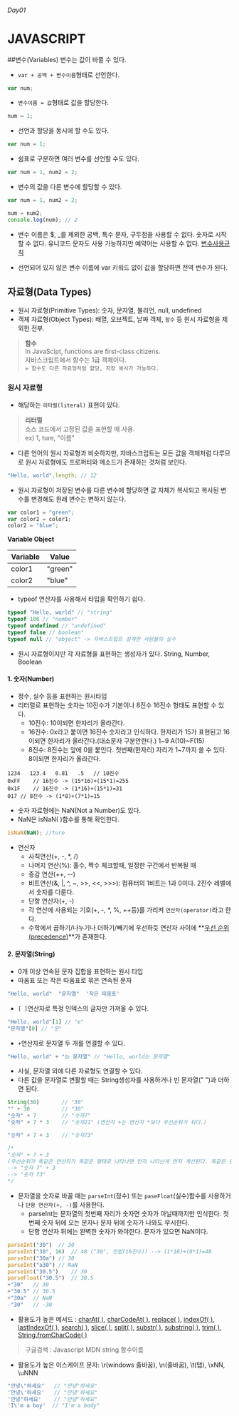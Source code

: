 ###### Day01

# JAVASCRIPT

##변수(Variables)
변수는 값이 바뀔 수 있다.

- `var + 공백 + 변수이름`형태로 선언한다.
```javascript
var num;
```

- `변수이름 = 값`형태로 값을 할당한다.
```javascript
num = 1;
```

- 선언과 할당을 동시에 할 수도 있다.
```javascript
var num = 1;
```

- 쉼표로 구분하면 여러 변수를 선언할 수도 있다.
```javascript
var num = 1, num2 = 2;
```

- 변수의 값을 다른 변수에 할당할 수 있다.
```javascript
var num = 1, num2 = 2;

num = num2;
console.log(num); // 2
```

- 변수 이름은 $, _를 제외한 공백, 특수 문자, 구두점을 사용할 수 없다. 숫자로 시작할 수 없다. 유니코드 문자도 사용 가능하지만 예약어는 사용할 수 없다.
[변수사용규칙](https//developer.mozilla.org/en-US/Web/JavaScript/Reference/Lexical_grammar)

- 선언되어 있지 않은 변수 이름에 var 키워드 없이 값을 할당하면 전역 변수가 된다.

## 자료형(Data Types)
- 원시 자료형(Primitive Types): 숫자, 문자열, 불리언, null, undefined
- 객체 자료형(Object Types): 배열, 오브젝트, 날짜 객체, `함수` 등 원시 자료형을 제외한 전부.

> **함수** <br>
> In JavaScipt, functions are first-class citizens.<br>
> 자바스크립트에서 함수는 1급 객체이다.<br>
> `= 함수도 다른 자료형처럼 할당, 저장 복사가 가능하다.`

### 원시 자료형
- 해당하는 `리터럴(literal)` 표현이 있다.
> **리터럴** <br>
> 소스 코드에서 고정된 값을 표현할 때 사용. <br>
> ex) 1, ture, "이름"

- 다른 언어의 원시 자료형과 비슷하지만, 자바스크립트는 모든 값을 객체처럼 다루므로 원시 자료형에도 프로퍼티와 메소드가 존재하는 것처럼 보인다.
```javascript
"Hello, world".length; // 12
```
- 원시 자료형이 저장된 변수를 다른 변수에 할당하면 값 자체가 복사되고 복사된 변수를 변경해도 원래 변수는 변하지 않는다.
```javascript
var color1 = "green";
var color2 = color1;
color2 = "blue";
```
**Variable Object**

Variable | Value
-------|-------
color1 | "green"
color2 | "blue"

- typeof 연산자를 사용해서 타입을 확인하기 쉽다.
```javascript
typeof "Hello, world" // "string"
typeof 100 // "number"
typeof undefined // "undefined"
typeof false // boolean"
typeof null // "object" -> 자바스트립트 설계한 사람들의 실수
```

- 원시 자료형이지만 각 자료형을 표현하는 생성자가 있다.
String, Number, Boolean

####  1. 숫자(Number)
- 정수, 실수 등을 표현하는 원시타입
- 리터럴로 표현하는 숫자는 10진수가 기본이나 8진수 16진수 형태도 표현할 수 있다.
	- 10진수:  10이되면 한자리가 올라간다.
	- 16진수:
	 0x라고 붙이면 16진수 숫자라고 인식하다.
	한자리가 15가 표현된고 16이되면 한자리가 올라간다.(대소문자 구분안한다.)
	1~9 A(10)~F(15)
	- 8진수: 
	8진수는 앞에 0을 붙인다.
	첫번째(한자리) 자리가 1~7까지 쓸 수 있다. 
	8이되면 한자리가 올라간다.
```
1234   123.4   0.81   .5   // 10진수
0xFF	// 16진수 -> (15*16)+(15*1)=255
0x1F	// 16진수 -> (1*16)+(15*1)=31
017 // 8진수 -> (1*8)+(7*1)=15
```
- 숫자 자료형에는 NaN(Not a Number)도 있다.
- NaN은 isNaN( )함수를 통해 확인한다.
```javascript
isNaN(NaN);	//ture
```
- 연산자
	- 사칙연산(+, -, *, /) 
	- 나머지 연산(%): 홀수, 짝수 체크할때, 일정한 구간에서 반복될 때 
	- 증감 연산(++, --)
	- 비트연산(&, |, ^, ~, >>, <<,  >>>): 컴퓨터의 1비트는 1과 0이다. 2진수 레밸에서 숫자를 다룬다. 
	- 단항 연산자(+, -)
	- 각 연산에 사용되는 기호(+, -, *, %, ++등)를 가리켜 `연산자(operator)`라고 한다.
	- 수학에서 곱하기/나누기나 더하기/빼기에 우선하듯 연산자 사이에 **[우선 순위(precedence)](https://developer.mozilla.org/en-US/docs/Web/JavaScript/Reference/Operators/Operator_Precedence)**가 존재한다.

####  2. 문자열(String)
- 0개 이상 연속된 문자 집합을 표현하는 원시 타입
- 따옴표 또는 작은 따옴표로 묶은 연속된 문자
```javascript
"Hello, world"  "문자열"  '작은 따옴표'
```

- `[ ]`연산자로 특정 인덱스의 글자만 가져올 수 있다.
```javascript
"Hello, world"[1] // "e"
"문자열"[0] // "문"
```

- `+`연산자로 문자열 두 개를 연결할 수 있다.
```javascript
"Hello, world" + "는 문자열" // "Hello, world는 문자열"
```
- 사실, 문자열 외에 다른 자료형도 연결할 수 있다.
- 다른 값을 문자열로 변활할 때는 String생성자를 사용하거나 빈 문자열(" ")과 더하면 된다.
```javascript
String(30)		 // "30"
"" + 30			 // "30"
"숫자" + 7		// "숫자7"
"숫자" + 7 * 3	// "숫자21" (연산자 +는 연산자 *보다 우선순위가 뒤다.)

"숫자" + 7 + 3	// "숫자73" 

/*
"숫자" + 7 + 3 
(우선순위가 똑같은 연산자가 똑같은 형태로 나타나면 먼저 나타난게 먼저 계산된다. 똑같은 연산자는 왼쪽부터 계산된다.)
--> "숫자 7" + 3
--> "숫자 73"
*/
```

- 문자열을 숫자로 바꿀 때는 `parseInt`(정수) 또는 `paseFloat`(실수)함수를 사용하거나 `단항 연산자(+, -)`를 사용한다.
	- parseInt는 문자열의 첫번째 자리가 숫자면 숫자가 아닐때까지만 인식한다. 첫번째 숫자 뒤에 오는 문자나 문자 뒤에 숫자가 나와도 무시한다.
	- 단항 연산자 뒤에는 완벽한 숫자가 와야한다. 문자가 있으면 NaN이다.
```javascript
parseInt("30")	// 30
parseInt("30", 16)	// 48 ("30", 진법(16진수)) --> (1*16)+(0*1)=48
parseInt("30a")	// 30
parseInt("a30")	// NaN
parseInt("30.5")	// 30
parseFloat("30.5")	// 30.5
+"30"	// 30
+"30.5"	// 30.5
+"30a"	// NaN
-"30"	// -30
```

- 활용도가 높은 메서드 :  [charAt( )](https://developer.mozilla.org/ko/docs/Web/JavaScript/Reference/Global_Objects/String/charAt), [charCodeAt( )](https://developer.mozilla.org/ko/docs/Web/JavaScript/Reference/Global_Objects/String/charCodeAt), [replace( )](https://developer.mozilla.org/en-US/docs/Web/JavaScript/Reference/Global_Objects/String/replace), [indexOf( )](https://developer.mozilla.org/en-US/docs/Web/JavaScript/Reference/Global_Objects/String/indexOf), [lastIndexOf( )](https://developer.mozilla.org/ko/docs/Web/JavaScript/Reference/Global_Objects/String/lastIndexOf), [search( )](https://developer.mozilla.org/en-US/docs/Web/JavaScript/Reference/Global_Objects/String/search), [slice( )](https://developer.mozilla.org/en-US/docs/Web/JavaScript/Reference/Global_Objects/String/slice), [split( )](https://developer.mozilla.org/en-US/docs/Web/JavaScript/Reference/Global_Objects/String/split), [substr( )](https://developer.mozilla.org/ko/docs/Web/JavaScript/Reference/Global_Objects/String/substr), [substring( )](https://developer.mozilla.org/en-US/docs/Web/JavaScript/Reference/Global_Objects/String/substring), [trim( )](https://developer.mozilla.org/ko/docs/Web/JavaScript/Reference/Global_Objects/String/trim), [String.fromCharCode( )](https://developer.mozilla.org/ko/docs/Web/JavaScript/Reference/Global_Objects/String/fromCharCode)
> 구글검색 : Javascript MDN string 함수이름

- 활용도가 높은 이스케이프 문자:  \r(windows 줄바꿈), \n(줄바꿈), \t(탭), \xNN, \uNNN
```javascript
"안녕\"하세요"	// "안녕"하세요"
'안녕\'하세요'	// "안녕'하세요"
'안녕"하세요'	// "안녕"하세요"
'I\'m a boy'  // "I'm a body"
```

